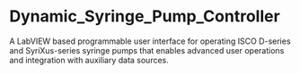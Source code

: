 # Dynamic_Syringe_Pump_Controller
A LabVIEW based programmable user interface for operating ISCO D-series and SyriXus-series syringe pumps that enables advanced user operations and integration with auxiliary data sources.
